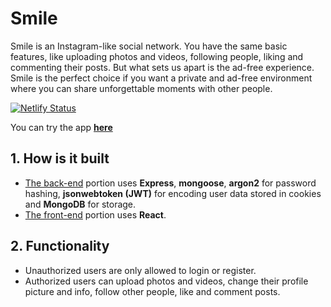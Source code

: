 # Smile

Smile is an Instagram-like social network. You have the same basic features, like uploading photos and videos, following people, liking and commenting their posts. But what sets us apart is the ad-free experience. Smile is the perfect choice if you want a private and ad-free environment where you can share unforgettable moments with other people.

[![Netlify Status](https://api.netlify.com/api/v1/badges/e7b3696b-fa60-4395-96d4-463d5085380f/deploy-status)](https://app.netlify.com/sites/smile-social-network/deploys)

You can try the app **[here](https://smile-social-network.netlify.app)**

## 1. How is it built
* [The back-end](./REST-API) portion uses **Express**, **mongoose**, **argon2** for password hashing, **jsonwebtoken (JWT)** for encoding user data stored in cookies and **MongoDB** for storage.
* [The front-end](./smile) portion uses **React**.

## 2. Functionality
* Unauthorized users are only allowed to login or register.
* Authorized users can upload photos and videos, change their profile picture and info, follow other people, like and comment posts.

